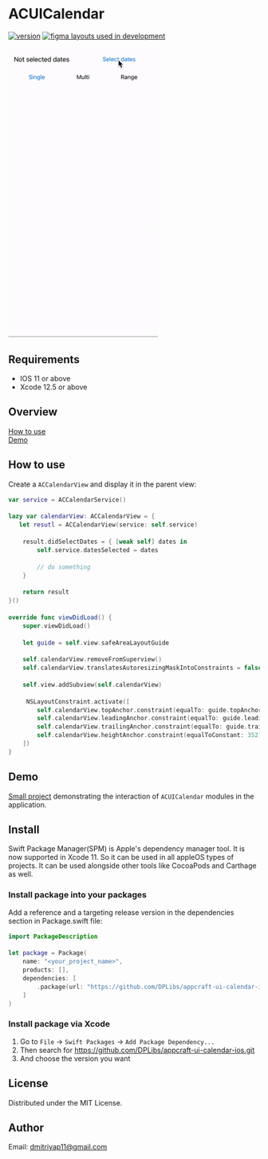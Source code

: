 # ACUICalendar

[![version](https://img.shields.io/badge/version-0.0.1-white.svg)](https://semver.org)
[![figma layouts used in development](https://img.shields.io/badge/figma-layouts_used_in_development-white.svg)](https://www.figma.com/file/Wy7oBUkLRVZI5Yw1N5mDiF/Calendar?node-id=0%3A1)

<img src="/Resources/demo.gif" width="300">

## Requirements
* IOS 11 or above
* Xcode 12.5 or above

## Overview
[How to use](#How_to_use)\
[Demo](#Demo)

## How to use

Create a `ACCalendarView` and display it in the parent view:
```swift
var service = ACCalendarService()

lazy var calendarView: ACCalendarView = {
   let resutl = ACCalendarView(service: self.service)

    result.didSelectDates = { [weak self] dates in
        self.service.datesSelected = dates

        // do something
    }

    return result
}()

override func viewDidLoad() {
    super.viewDidLoad()
        
    let guide = self.view.safeAreaLayoutGuide
        
    self.calendarView.removeFromSuperview()
    self.calendarView.translatesAutoresizingMaskIntoConstraints = false
        
    self.view.addSubview(self.calendarView)
        
     NSLayoutConstraint.activate([
        self.calendarView.topAnchor.constraint(equalTo: guide.topAnchor),
        self.calendarView.leadingAnchor.constraint(equalTo: guide.leadingAnchor),
        self.calendarView.trailingAnchor.constraint(equalTo: guide.trailingAnchor),
        self.calendarView.heightAnchor.constraint(equalToConstant: 352)
    ])
}
```

## Demo
[Small project](/Demo) demonstrating the interaction of `ACUICalendar` modules in the application.

## Install
Swift Package Manager(SPM) is Apple's dependency manager tool. It is now supported in Xcode 11. So it can be used in all appleOS types of projects. It can be used alongside other tools like CocoaPods and Carthage as well.

### Install package into your packages
Add a reference and a targeting release version in the dependencies section in Package.swift file:

```swift
import PackageDescription

let package = Package(
    name: "<your_project_name>",
    products: [],
    dependencies: [
        .package(url: "https://github.com/DPLibs/appcraft-ui-calendar-ios.git", from: "<current_version>")
    ]
)
```

### Install package via Xcode

1. Go to `File` -> `Swift Packages` -> `Add Package Dependency...`
2. Then search for <https://github.com/DPLibs/appcraft-ui-calendar-ios.git>
3. And choose the version you want

## License
Distributed under the MIT License.

## Author
Email: <dmitriyap11@gmail.com>
